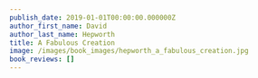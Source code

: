 ```yaml
---
publish_date: 2019-01-01T00:00:00.000000Z
author_first_name: David
author_last_name: Hepworth
title: A Fabulous Creation
image: /images/book_images/hepworth_a_fabulous_creation.jpg
book_reviews: []
---
```

